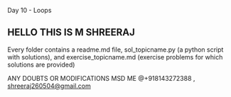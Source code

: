 Day 10 - Loops

## HELLO THIS IS M SHREERAJ 

 Every folder contains a readme.md file, sol_topicname.py (a python script with solutions),
  and exercise_topicname.md (exercise problems for which solutions are provided)
  
  
ANY DOUBTS OR MODIFICATIONS MSD ME @+918143272388  , shreeraj260504@gmail.com

